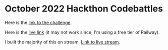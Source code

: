 # October 2022 Hackthon Codebattles

Here is the [link to the challenge](https://codebattles.dev/event/dce4b8cd-b48d-4511-b4d6-b0058c179944/).

Here is the [live link](https://codebattles-october-2022-api-production.up.railway.app/api/v1/) (it may not work since, I'm using a free tier of Railway).

I built the majority of this on stream. [Link to live stream](https://youtu.be/y2v68zpU-VU).
